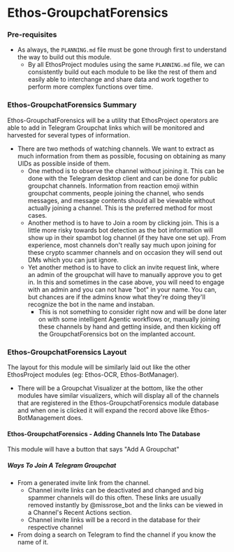 # Ethos-GroupchatForensics

### Pre-requisites 
- As always, the ```PLANNING.md``` file must be gone through first to understand the way to build out this module.
  - By all EthosProject modules using the same ```PLANNING.md``` file, we can consistently build out each module to be like the rest of them and easily able to interchange and share data and work together to perform more complex functions over time.
 
### Ethos-GroupchatForensics Summary
Ethos-GroupchatForensics will be a utility that EthosProject operators are able to add in Telegram Groupchat links which will be monitored and harvested for several types of information.
- There are two methods of watching channels.  We want to extract as much information from them as possible, focusing on obtaining as many UIDs as possible inside of them.
  - One method is to observe the channel without joining it.  This can be done with the Telegram desktop client and can be done for public groupchat channels.  Information from reaction emoji within groupchat comments, people joining the channel, who sends messages, and message contents should all be viewable without actually joining a channel.  This is the preferred method for most cases.
  - Another method is to have to Join a room by clicking join.  This is a little more risky towards bot detection as the bot information will show up in their spambot log channel (if they have one set up).  From experience, most channels don't really say much upon joining for these crypto scammer channels and on occasion they will send out DMs which you can just ignore.
  - Yet another method is to have to click an invite request link, where an admin of the groupchat will have to manually approve you to get in.  In this and sometimes in the case above, you will need to engage with an admin and you can not have "bot" in your name.  You can, but chances are if the admins know what they're doing they'll recognize the bot in the name and instaban.
    - This is not something to consider right now and will be done later on with some intelligent Agentic workflows or, manually joining these channels by hand and getting inside, and then kicking off the GroupchatForensics bot on the implanted account.

### Ethos-GroupchatForensics Layout
The layout for this module will be similarly laid out like the other EthosProject modules (eg:  Ethos-OCR, Ethos-BotManager).
- There will be a Groupchat Visualizer at the bottom, like the other modules have similar visualizers, which will display all of the channels that are registered in the Ethos-GroupchatForensics module database and when one is clicked it will expand the record above like Ethos-BotManagement does.


#### Ethos-GroupchatForensics - Adding Channels Into The Database
This module will have a button that says "Add A Groupchat"

##### Ways To Join A Telegram Groupchat
- From a generated invite link from the channel.
  - Channel invite links can be deactivated and changed and big spammer channels will do this often.  These links are usually removed instantly by @missrose_bot and the links can be viewed in a Channel's Recent Actions section.
  - Channel invite links will be a record in the database for their respective channel
- From doing a search on Telegram to find the channel if you know the name of it.


